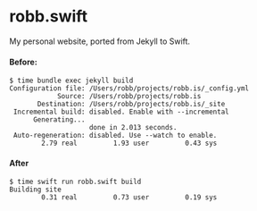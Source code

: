 # robb.swift

My personal website, ported from Jekyll to Swift.

#### Before:

```
$ time bundle exec jekyll build
Configuration file: /Users/robb/projects/robb.is/_config.yml
            Source: /Users/robb/projects/robb.is
       Destination: /Users/robb/projects/robb.is/_site
 Incremental build: disabled. Enable with --incremental
      Generating... 
                    done in 2.013 seconds.
 Auto-regeneration: disabled. Use --watch to enable.
        2.79 real         1.93 user         0.43 sys
```

#### After

```
$ time swift run robb.swift build
Building site
        0.31 real         0.73 user         0.19 sys
```
